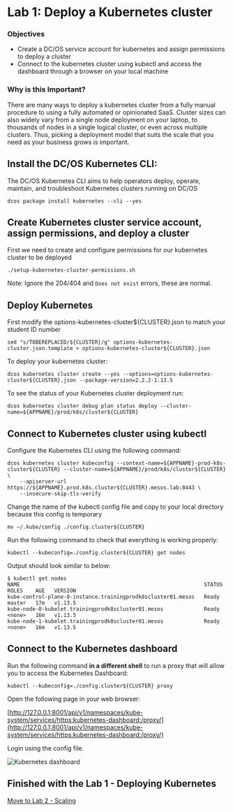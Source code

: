 # Lab 1: Deploy a Kubernetes cluster

### Objectives
- Create a DC/OS service account for kubernetes and assign permissions to deploy a cluster
- Connect to the kubernetes cluster using kubectl and access the dashboard through a browser on your local machine

### Why is this Important?
There are many ways to deploy a kubernetes cluster from a fully manual procedure to using a fully automated or opinionated SaaS. Cluster sizes can also widely vary from a single node deployment on your laptop, to thousands of nodes in a single logical cluster, or even across multiple clusters. Thus, picking a deployment model that suits the scale that you need as your business grows is important.

## Install the DC/OS Kubernetes CLI:
The DC/OS Kubernetes CLI aims to help operators deploy, operate, maintain, and troubleshoot Kubernetes clusters running on DC/OS
```
dcos package install kubernetes --cli --yes
```

## Create Kubernetes cluster service account, assign permissions, and deploy a cluster
First we need to create and configure permissions for our kubernetes cluster to be deployed
```
./setup-kubernetes-cluster-permissions.sh
```

Note: Ignore the 204/404 and `Does not exist` errors, these are normal.

## Deploy Kubernetes
First modify the options-kubernetes-cluster${CLUSTER}.json to match your student ID number
```
sed "s/TOBEREPLACED/${CLUSTER}/g" options-kubernetes-cluster.json.template > options-kubernetes-cluster${CLUSTER}.json
```

To deploy your kubernetes cluster:
```
dcos kubernetes cluster create --yes --options=options-kubernetes-cluster${CLUSTER}.json --package-version=2.2.2-1.13.5
```

To see the status of your Kubernetes cluster deployment run:
```
dcos kubernetes cluster debug plan status deploy --cluster-name=${APPNAME}/prod/k8s/cluster${CLUSTER}
```

## Connect to Kubernetes cluster using kubectl
Configure the Kubernetes CLI using the following command:
```
dcos kubernetes cluster kubeconfig --context-name=${APPNAME}-prod-k8s-cluster${CLUSTER} --cluster-name=${APPNAME}/prod/k8s/cluster${CLUSTER} \
    --apiserver-url https://${APPNAME}.prod.k8s.cluster${CLUSTER}.mesos.lab:8443 \
    --insecure-skip-tls-verify
```

Change the name of the kubectl config file and copy to your local directory because this config is temporary
```
mv ~/.kube/config ./config.cluster${CLUSTER}
```

Run the following command to check that everything is working properly:
```
kubectl --kubeconfig=./config.cluster${CLUSTER} get nodes
```

Output should look similar to below:
```
$ kubectl get nodes
NAME                                                           STATUS   ROLES    AGE   VERSION
kube-control-plane-0-instance.trainingprodk8scluster01.mesos   Ready    master   17m   v1.13.5
kube-node-0-kubelet.trainingprodk8scluster01.mesos             Ready    <none>   16m   v1.13.5
kube-node-1-kubelet.trainingprodk8scluster01.mesos             Ready    <none>   16m   v1.13.5
```

## Connect to the Kubernetes dashboard
Run the following command **in a different shell** to run a proxy that will allow you to access the Kubernetes Dashboard:

```
kubectl --kubeconfig=./config.cluster${CLUSTER} proxy
```

Open the following page in your web browser:

[http://127.0.0.1:8001/api/v1/namespaces/kube-system/services/https:kubernetes-dashboard:/proxy/](http://127.0.0.1:8001/api/v1/namespaces/kube-system/services/https:kubernetes-dashboard:/proxy/)

Login using the config file.

![Kubernetes dashboard](https://github.com/djannot/dcos-kubernetes-training/blob/master/images/lab1_1.png)

## Finished with the Lab 1 - Deploying Kubernetes

[Move to Lab 2 - Scaling](https://github.com/djannot/dcos-kubernetes-training/blob/master/labs/linux-macOS/lab2_scaling.md)
